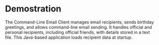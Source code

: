 # Demostration

The Command-Line Email Client manages email recipients, sends birthday greetings, and allows command-line email sending. It handles official and personal recipients, including official friends, with details stored in a text file. This Java-based application loads recipient data at startup.
